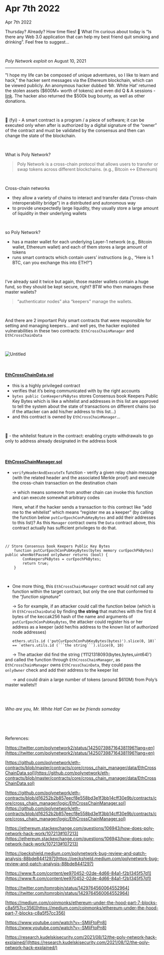 # Apr 7th 2022

Apr 7th 2022

Thursday? Already? How time flies! 🛫 What I’m curious about today is “Is there any Web 3.0 application that can help my best friend quit smoking and drinking”. Feel free to suggest... 

<br />

*Poly Network* *exploit* on August 10, 2021

---

"I hope my life can be composed of unique adventures, so I like to learn and hack," the hacker sent messages via the Ethereum blockchain, which can be viewed publicly. 
An anonymous hacker dubbed ‘Mr. White Hat’ returned the stolen assets ($600M+ worth of tokens) and even did Q & A sessions - [link](https://twitter.com/tomrobin/status/1425487745166753794). The hacker also returned the $500k bug bounty, as well as other donations.

<br />

🐸 (fyi) - A smart contract is a program / a piece of software; it can be executed only when after is authorized by a digital signature of the “owner” of the contract and must be validated by the consensus and then can change the state of the blockchain.

<br />

What is Poly Network?

> Poly Network is a cross-chain protocol that allows users to transfer or swap tokens across different blockchains. (e.g., Bitcoin ↔ Ethereum)

<br />

Cross-chain networks

- they allow a variety of chains to interact and transfer data (”cross-chain interoperability bridge”) in a distributed and autonomous way
- to provide unexpectedly large liquidity, they usually store a large amount of liquidity in their underlying wallets

<br />

so Poly Network?

- has a master wallet for each underlying Layer-1 network (e.g., Bitcoin wallet, Ethereum wallet) and each of them stores a large amount of tokens
- runs smart contracts which contain users’ instructions (e.g., “Here is 1 BTC, can you exchange this into ETH?”)

<br />

I’ve already said it twice but again, those master wallets contain a huge fund, so they should be kept secure, right? BTW who then manages these master wallets? 

> “authenticator nodes” aka “keepers” manage the wallets. 

<br />

And there are 2 important Poly smart contracts that were responsible for setting and managing keepers... and well yes, the hacker exploited vulnerabilities in these two contracts: `EthCrossChainManager` and `EthCrossChainData` 

<br />

![Untitled](https://user-images.githubusercontent.com/99378245/162302585-eb593521-a421-4840-97dd-fca558ee795f.png)

<br />

#### [EthCrossChainData.sol](https://github.com/polynetwork/eth-contracts/blob/d16252b2b857eecf8e558bd3e1f3bb14cff30e9b/contracts/core/cross_chain_manager/data/EthCrossChainData.sol#L45)

- this is a highly privileged contract
- verifies that it’s being communicated with by the right accounts
- `bytes public ConKeepersPkBytes` stores Consensus book Keepers Public Key Bytes which is like a whitelist and addresses in this list are approved to tell the system about the state of transactions on different chains (so if the attacker can add his/her address to this list...)
- and this contract is owned by `EthCrossChainManager`...

<br />

🐸 - the whitelist feature in the contract: enabling crypto withdrawals to go only to address already designated in the address book 

<br />

#### [EthCrossChainManager.sol](https://github.com/polynetwork/eth-contracts/blob/d16252b2b857eecf8e558bd3e1f3bb14cff30e9b/contracts/core/cross_chain_manager/logic/EthCrossChainManager.sol)

- `verifyHeaderAndExecuteTx` function - verify a given relay chain message (with the related header and the associated Merkle proof) and execute the cross-chain transaction on the destination chain
    
    → which means someone from another chain can invoke this function and can execute somewhat arbitrary codes
    
    Here, what if the hacker sends a transaction to this contract like “add me to the whitelist” which means “register me as a keeper” (by calling the function below `putCurEpochConPubKeyBytes` and add their addresses to this list)? As this `Manager` contract owns the `Data` contract above, this contract actually has sufficient privileges to do that.
    
<br />
    
```solidity
// Store Consensus book Keepers Public Key Bytes
    function putCurEpochConPubKeyBytes(bytes memory curEpochPkBytes) public whenNotPaused onlyOwner returns (bool) {
        ConKeepersPkBytes = curEpochPkBytes;
        return true;
    }    
```

<br />

- One more thing, this `EthCrossChainManager` contract would not call any function within the target contract, but only the one that conformed to the “*function signature*”
    
    → So for example, if an attacker could call the function below (which is in `EthCrossChainData`) by finding **the string** that matches with the first 4 bytes of the keccak256 hash of the name and arguments of `putCurEpochConPubKeyBytes`, the attacker could register his or her address as a keeper (add her/his address to the known list of authorized node addresses) 
    
      ethers.utils.id ('putCurEpochConPubKeyBytes(bytes)').slice(0, 10)` == `ethers.utils.id (```the string```).slice(0, 10)
   




&nbsp; &nbsp; &nbsp; → The attacker did find the string ('f1121318093(bytes,bytes,uint64)') and called the function through `EthCrossChainManager`, as `EthCrossChainManager` owns `EthCrossChainData`, they could pass the `onlyOwner` check and add their address to the keeper list 
    
&nbsp; &nbsp; &nbsp; → and could drain a large number of tokens (around $610M) from Poly’s master wallets!!

<br />
<br />

_Who are you, Mr. White Hat! Can we be friends someday_

<br />
<br />
<br />


References:

[https://twitter.com/polynetwork2/status/1425073987164381196?lang=en](https://twitter.com/polynetwork2/status/1425073987164381196?lang=en)

[https://github.com/polynetwork/eth-contracts/blob/master/contracts/core/cross_chain_manager/data/EthCrossChainData.sol](https://github.com/polynetwork/eth-contracts/blob/master/contracts/core/cross_chain_manager/data/EthCrossChainData.sol)

[https://github.com/polynetwork/eth-contracts/blob/d16252b2b857eecf8e558bd3e1f3bb14cff30e9b/contracts/core/cross_chain_manager/logic/EthCrossChainManager.sol](https://github.com/polynetwork/eth-contracts/blob/d16252b2b857eecf8e558bd3e1f3bb14cff30e9b/contracts/core/cross_chain_manager/logic/EthCrossChainManager.sol)

[https://ethereum.stackexchange.com/questions/106943/how-does-poly-network-hack-work/107213#107213](https://ethereum.stackexchange.com/questions/106943/how-does-poly-network-hack-work/107213#107213)

[https://peckshield.medium.com/polynetwork-bug-review-and-patch-analysis-88bde8441297](https://peckshield.medium.com/polynetwork-bug-review-and-patch-analysis-88bde8441297)

[https://www.ft.com/content/ee970452-02de-4d66-84a1-f2b1345f57d1](https://www.ft.com/content/ee970452-02de-4d66-84a1-f2b1345f57d1)

[https://twitter.com/tomrobin/status/1429764560064552964](https://twitter.com/tomrobin/status/1429764560064552964)

[https://medium.com/coinmonks/ethereum-under-the-hood-part-7-blocks-c8a5f57cc356](https://medium.com/coinmonks/ethereum-under-the-hood-part-7-blocks-c8a5f57cc356)

[https://www.youtube.com/watch?v=-SMliFtoPn8](https://www.youtube.com/watch?v=-SMliFtoPn8)

[https://research.kudelskisecurity.com/2021/08/12/the-poly-network-hack-explained/](https://research.kudelskisecurity.com/2021/08/12/the-poly-network-hack-explained/)
